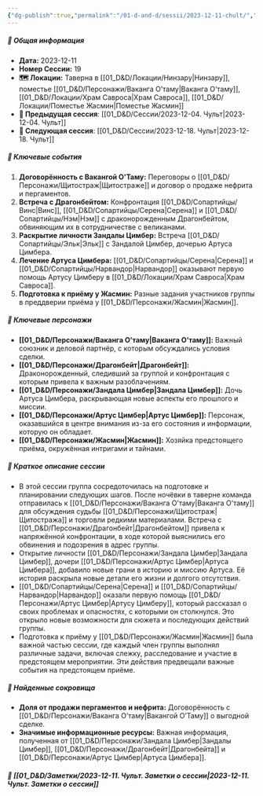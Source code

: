 ```yaml
---
{"dg-publish":true,"permalink":"/01-d-and-d/sessii/2023-12-11-chult/","created":"2024-11-09T09:06:50.028+03:00","updated":"2024-11-09T15:55:49.291+03:00"}
---
```


##### 📅 Общая информация

- **Дата:** 2023-12-11
- **Номер Сессии:** 19
- **🗺️ Локации:** Таверна в [[01_D&D/Локации/Нинзару\|Нинзару]], поместье [[01_D&D/Персонажи/Ваканга О’таму\|Ваканга О’таму]], [[01_D&D/Локации/Храм Савроса\|Храм Савроса]], [[01_D&D/Локации/Поместье Жасмин\|Поместье Жасмин]]
- **🔗 Предыдущая сессия**: [[01_D&D/Сессии/2023-12-04. Чульт\|2023-12-04. Чульт]]
- **🔗 Следующая сессия**: [[01_D&D/Сессии/2023-12-18. Чульт\|2023-12-18. Чульт]]

##### 🔑 **Ключевые события**

1. **Договорённость с Вакангой О'Таму:** Переговоры о [[01_D&D/Персонажи/Щитостраж\|Щитостраже]] и договор о продаже нефрита и пергаментов.
2. **Встреча с Драгонбейтом:** Конфронтация [[01_D&D/Сопартийцы/Винс\|Винс]], [[01_D&D/Сопартийцы/Серена\|Серена]] и [[01_D&D/Сопартийцы/Нэм\|Нэм]] с драконорожденным Драгонбейтом, обвиняющим их в сотрудничестве с великанами.
3. **Раскрытие личности Зандалы Цимбер:** Встреча [[01_D&D/Сопартийцы/Эльк\|Эльк]] с Зандалой Цимбер, дочерью Артуса Цимбера.
4. **Лечение Артуса Цимбера:** [[01_D&D/Сопартийцы/Серена\|Серена]] и [[01_D&D/Сопартийцы/Нарвандор\|Нарвандор]] оказывают первую помощь Артусу Цимберу в [[01_D&D/Локации/Храм Савроса\|Храм Савроса]].
5. **Подготовка к приёму у Жасмин:** Разные задания участников группы в преддверии приёма у [[01_D&D/Персонажи/Жасмин\|Жасмин]].

##### 🧍 **Ключевые персонажи**

- **[[01_D&D/Персонажи/Ваканга О’таму\|Ваканга О’таму]]:** Важный союзник и деловой партнёр, с которым обсуждались условия сделки.
- **[[01_D&D/Персонажи/Драгонбейт\|Драгонбейт]]:** Драконорожденный, следивший за группой и конфронтация с которым привела к важным разоблачениям.
- **[[01_D&D/Персонажи/Зандала Цимбер\|Зандала Цимбер]]:** Дочь Артуса Цимбера, раскрывающая новые аспекты его прошлого и миссии.
- **[[01_D&D/Персонажи/Артус Цимбер\|Артус Цимбер]]:** Персонаж, оказавшийся в центре внимания из-за его состояния и информации, которую он обладает.
- **[[01_D&D/Персонажи/Жасмин\|Жасмин]]:** Хозяйка предстоящего приёма, окружённая интригами и тайнами.

##### 📖 **Краткое описание сессии**

- В этой сессии группа сосредоточилась на подготовке и планировании следующих шагов. После ночёвки в таверне команда отправилась к [[01_D&D/Персонажи/Ваканга О’таму\|Ваканга О’таму]] для обсуждения судьбы [[01_D&D/Персонажи/Щитостраж\|Щитостража]] и торговли редкими материалами. Встреча с [[01_D&D/Персонажи/Драгонбейт\|Драгонбейтом]] привела к напряжённой конфронтации, в ходе которой выяснились его обвинения и подозрения в адрес группы.
- Открытие личности [[01_D&D/Персонажи/Зандала Цимбер\|Зандала Цимбер]], дочери [[01_D&D/Персонажи/Артус Цимбер\|Артуса Цимбера]], добавило новые грани в историю и миссию Артуса. Её история раскрыла новые детали его жизни и долгого отсутствия.
- [[01_D&D/Сопартийцы/Серена\|Серена]] и [[01_D&D/Сопартийцы/Нарвандор\|Нарвандор]] оказали первую помощь [[01_D&D/Персонажи/Артус Цимбер\|Артусу Цимберу]], который рассказал о своих проблемах и опасностях, с которыми он столкнулся. Это открыло новые возможности для сюжета и последующих действий группы.
- Подготовка к приёму у [[01_D&D/Персонажи/Жасмин\|Жасмин]] была важной частью сессии, где каждый член группы выполнял различные задачи, включая слежку, расследование и участие в предстоящем мероприятии. Эти действия предвещали важные события на предстоящем приёме.

##### 💎 **Найденные сокровища**

- **Доля от продажи пергаментов и нефрита:** Договорённость с [[01_D&D/Персонажи/Ваканга О’таму\|Вакангой О’Таму]] о выгодной сделке.
- **Значимые информационные ресурсы:** Важная информация, полученная от [[01_D&D/Персонажи/Зандала Цимбер\|Зандалы Цимбер]], [[01_D&D/Персонажи/Драгонбейт\|Драгонбейта]] и [[01_D&D/Персонажи/Артус Цимбер\|Артуса Цимбера]].

##### 📝 **[[01_D&D/Заметки/2023-12-11. Чульт. Заметки о сессии\|2023-12-11. Чульт. Заметки о сессии]]**